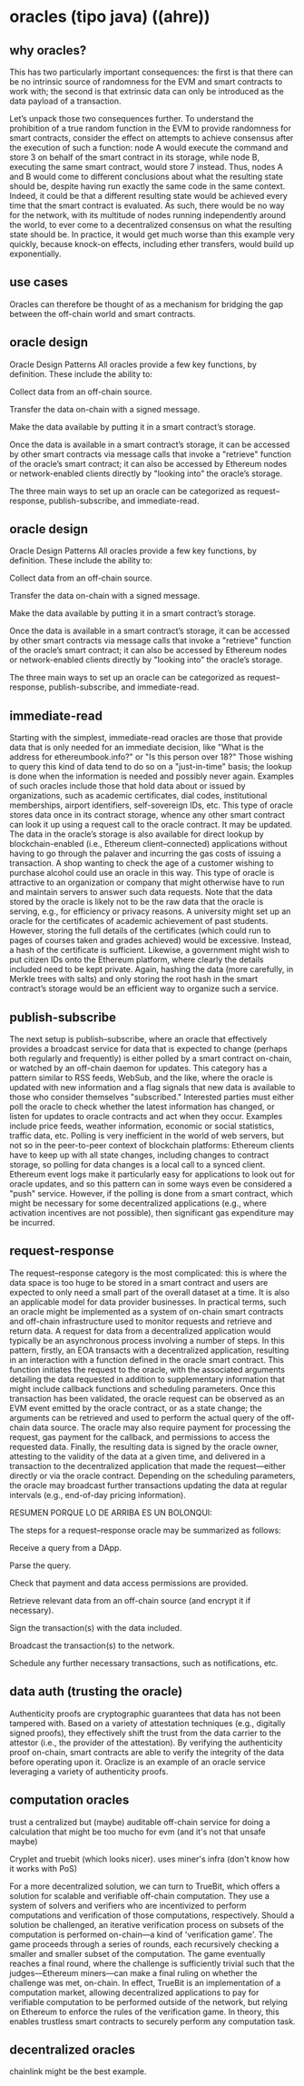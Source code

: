 # oracles (tipo java) ((ahre))

## why oracles?

This has two particularly important consequences: the first is that there can be no intrinsic source of randomness for the EVM and smart contracts to work with; the second is that extrinsic data can only be introduced as the data payload of a transaction.

Let’s unpack those two consequences further. To understand the prohibition of a true random function in the EVM to provide randomness for smart contracts, consider the effect on attempts to achieve consensus after the execution of such a function: node A would execute the command and store 3 on behalf of the smart contract in its storage, while node B, executing the same smart contract, would store 7 instead. Thus, nodes A and B would come to different conclusions about what the resulting state should be, despite having run exactly the same code in the same context. Indeed, it could be that a different resulting state would be achieved every time that the smart contract is evaluated. As such, there would be no way for the network, with its multitude of nodes running independently around the world, to ever come to a decentralized consensus on what the resulting state should be. In practice, it would get much worse than this example very quickly, because knock-on effects, including ether transfers, would build up exponentially.

## use cases

Oracles can therefore be thought of as a mechanism for bridging the gap between the off-chain world and smart contracts.

## oracle design 

Oracle Design Patterns
All oracles provide a few key functions, by definition. These include the ability to:

Collect data from an off-chain source.

Transfer the data on-chain with a signed message.

Make the data available by putting it in a smart contract’s storage.

Once the data is available in a smart contract’s storage, it can be accessed by other smart contracts via message calls that invoke a "retrieve" function of the oracle’s smart contract; it can also be accessed by Ethereum nodes or network-enabled clients directly by "looking into” the oracle’s storage.

The three main ways to set up an oracle can be categorized as request–response, publish-subscribe, and immediate-read.

## oracle design 

Oracle Design Patterns
All oracles provide a few key functions, by definition. These include the ability to:

Collect data from an off-chain source.

Transfer the data on-chain with a signed message.

Make the data available by putting it in a smart contract’s storage.

Once the data is available in a smart contract’s storage, it can be accessed by other smart contracts via message calls that invoke a "retrieve" function of the oracle’s smart contract; it can also be accessed by Ethereum nodes or network-enabled clients directly by "looking into” the oracle’s storage.

The three main ways to set up an oracle can be categorized as request–response, publish-subscribe, and immediate-read.

## immediate-read

Starting with the simplest, immediate-read oracles are those that provide data that is only needed for an immediate decision, like "What is the address for ethereumbook.info?" or "Is this person over 18?" Those wishing to query this kind of data tend to do so on a "just-in-time" basis; the lookup is done when the information is needed and possibly never again. Examples of such oracles include those that hold data about or issued by organizations, such as academic certificates, dial codes, institutional memberships, airport identifiers, self-sovereign IDs, etc. This type of oracle stores data once in its contract storage, whence any other smart contract can look it up using a request call to the oracle contract. It may be updated. The data in the oracle’s storage is also available for direct lookup by blockchain-enabled (i.e., Ethereum client–connected) applications without having to go through the palaver and incurring the gas costs of issuing a transaction. A shop wanting to check the age of a customer wishing to purchase alcohol could use an oracle in this way. This type of oracle is attractive to an organization or company that might otherwise have to run and maintain servers to answer such data requests. Note that the data stored by the oracle is likely not to be the raw data that the oracle is serving, e.g., for efficiency or privacy reasons. A university might set up an oracle for the certificates of academic achievement of past students. However, storing the full details of the certificates (which could run to pages of courses taken and grades achieved) would be excessive. Instead, a hash of the certificate is sufficient. Likewise, a government might wish to put citizen IDs onto the Ethereum platform, where clearly the details included need to be kept private. Again, hashing the data (more carefully, in Merkle trees with salts) and only storing the root hash in the smart contract’s storage would be an efficient way to organize such a service.

## publish-subscribe

The next setup is publish–subscribe, where an oracle that effectively provides a broadcast service for data that is expected to change (perhaps both regularly and frequently) is either polled by a smart contract on-chain, or watched by an off-chain daemon for updates. This category has a pattern similar to RSS feeds, WebSub, and the like, where the oracle is updated with new information and a flag signals that new data is available to those who consider themselves "subscribed." Interested parties must either poll the oracle to check whether the latest information has changed, or listen for updates to oracle contracts and act when they occur. Examples include price feeds, weather information, economic or social statistics, traffic data, etc. Polling is very inefficient in the world of web servers, but not so in the peer-to-peer context of blockchain platforms: Ethereum clients have to keep up with all state changes, including changes to contract storage, so polling for data changes is a local call to a synced client. Ethereum event logs make it particularly easy for applications to look out for oracle updates, and so this pattern can in some ways even be considered a "push" service. However, if the polling is done from a smart contract, which might be necessary for some decentralized applications (e.g., where activation incentives are not possible), then significant gas expenditure may be incurred.

## request-response

The request–response category is the most complicated: this is where the data space is too huge to be stored in a smart contract and users are expected to only need a small part of the overall dataset at a time. It is also an applicable model for data provider businesses. In practical terms, such an oracle might be implemented as a system of on-chain smart contracts and off-chain infrastructure used to monitor requests and retrieve and return data. A request for data from a decentralized application would typically be an asynchronous process involving a number of steps. In this pattern, firstly, an EOA transacts with a decentralized application, resulting in an interaction with a function defined in the oracle smart contract. This function initiates the request to the oracle, with the associated arguments detailing the data requested in addition to supplementary information that might include callback functions and scheduling parameters. Once this transaction has been validated, the oracle request can be observed as an EVM event emitted by the oracle contract, or as a state change; the arguments can be retrieved and used to perform the actual query of the off-chain data source. The oracle may also require payment for processing the request, gas payment for the callback, and permissions to access the requested data. Finally, the resulting data is signed by the oracle owner, attesting to the validity of the data at a given time, and delivered in a transaction to the decentralized application that made the request—either directly or via the oracle contract. Depending on the scheduling parameters, the oracle may broadcast further transactions updating the data at regular intervals (e.g., end-of-day pricing information).

RESUMEN PORQUE LO DE ARRIBA ES UN BOLONQUI:

The steps for a request–response oracle may be summarized as follows:

Receive a query from a DApp.

Parse the query.

Check that payment and data access permissions are provided.

Retrieve relevant data from an off-chain source (and encrypt it if necessary).

Sign the transaction(s) with the data included.

Broadcast the transaction(s) to the network.

Schedule any further necessary transactions, such as notifications, etc.

## data auth (trusting the oracle)

Authenticity proofs are cryptographic guarantees that data has not been tampered with. Based on a variety of attestation techniques (e.g., digitally signed proofs), they effectively shift the trust from the data carrier to the attestor (i.e., the provider of the attestation). By verifying the authenticity proof on-chain, smart contracts are able to verify the integrity of the data before operating upon it. Oraclize is an example of an oracle service leveraging a variety of authenticity proofs.

## computation oracles

trust a centralized but (maybe) auditable off-chain service for doing a calculation that might be too mucho for evm (and it's not that unsafe maybe)

Cryplet and truebit (which looks nicer). uses miner's infra (don't know how it works with PoS)

For a more decentralized solution, we can turn to TrueBit, which offers a solution for scalable and verifiable off-chain computation. They use a system of solvers and verifiers who are incentivized to perform computations and verification of those computations, respectively. Should a solution be challenged, an iterative verification process on subsets of the computation is performed on-chain—a kind of 'verification game'. The game proceeds through a series of rounds, each recursively checking a smaller and smaller subset of the computation. The game eventually reaches a final round, where the challenge is sufficiently trivial such that the judges—Ethereum miners—can make a final ruling on whether the challenge was met, on-chain. In effect, TrueBit is an implementation of a computation market, allowing decentralized applications to pay for verifiable computation to be performed outside of the network, but relying on Ethereum to enforce the rules of the verification game. In theory, this enables trustless smart contracts to securely perform any computation task.

## decentralized oracles

chainlink might be the best example.
